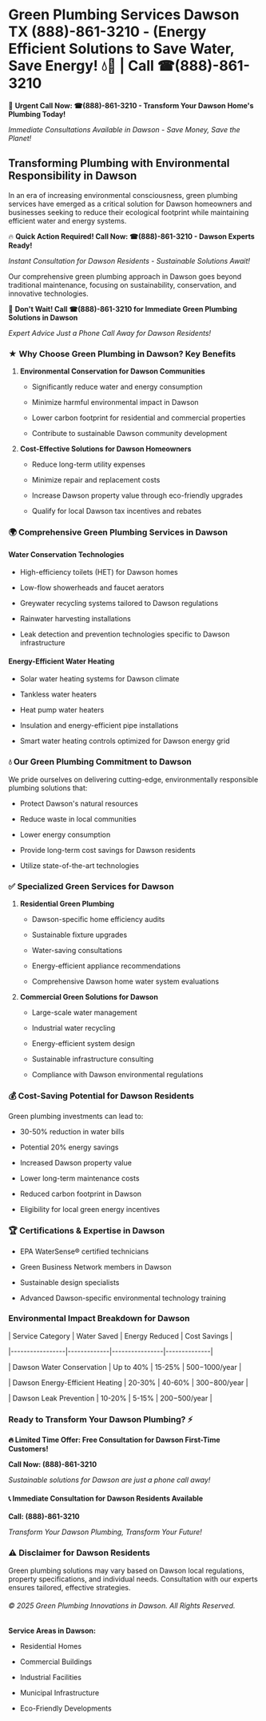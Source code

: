 # Green Plumbing Services Dawson TX (888)-861-3210 - (Energy Efficient Solutions to Save Water, Save Energy! 💧🌿 | Call ☎(888)-861-3210

🚨 **Urgent Call Now: ☎(888)-861-3210 - Transform Your Dawson Home's Plumbing Today!**
*Immediate Consultations Available in Dawson - Save Money, Save the Planet!*

## Transforming Plumbing with Environmental Responsibility in Dawson

In an era of increasing environmental consciousness, green plumbing services have emerged as a critical solution for Dawson homeowners and businesses seeking to reduce their ecological footprint while maintaining efficient water and energy systems. 

🔥 **Quick Action Required! Call Now: ☎(888)-861-3210 - Dawson Experts Ready!**
*Instant Consultation for Dawson Residents - Sustainable Solutions Await!*

Our comprehensive green plumbing approach in Dawson goes beyond traditional maintenance, focusing on sustainability, conservation, and innovative technologies.

🚨 **Don't Wait! Call ☎(888)-861-3210 for Immediate Green Plumbing Solutions in Dawson**
*Expert Advice Just a Phone Call Away for Dawson Residents!*

### ★ Why Choose Green Plumbing in Dawson? Key Benefits

1. **Environmental Conservation for Dawson Communities** 
   - Significantly reduce water and energy consumption
   - Minimize harmful environmental impact in Dawson
   - Lower carbon footprint for residential and commercial properties
   - Contribute to sustainable Dawson community development

2. **Cost-Effective Solutions for Dawson Homeowners** 
   - Reduce long-term utility expenses
   - Minimize repair and replacement costs
   - Increase Dawson property value through eco-friendly upgrades
   - Qualify for local Dawson tax incentives and rebates

### 🌍 Comprehensive Green Plumbing Services in Dawson

#### Water Conservation Technologies
- High-efficiency toilets (HET) for Dawson homes
- Low-flow showerheads and faucet aerators
- Greywater recycling systems tailored to Dawson regulations
- Rainwater harvesting installations
- Leak detection and prevention technologies specific to Dawson infrastructure

#### Energy-Efficient Water Heating
- Solar water heating systems for Dawson climate
- Tankless water heaters
- Heat pump water heaters
- Insulation and energy-efficient pipe installations
- Smart water heating controls optimized for Dawson energy grid

### 💧 Our Green Plumbing Commitment to Dawson

We pride ourselves on delivering cutting-edge, environmentally responsible plumbing solutions that:
- Protect Dawson's natural resources
- Reduce waste in local communities
- Lower energy consumption
- Provide long-term cost savings for Dawson residents
- Utilize state-of-the-art technologies

### ✅ Specialized Green Services for Dawson

1. **Residential Green Plumbing**
   - Dawson-specific home efficiency audits
   - Sustainable fixture upgrades
   - Water-saving consultations
   - Energy-efficient appliance recommendations
   - Comprehensive Dawson home water system evaluations

2. **Commercial Green Solutions for Dawson**
   - Large-scale water management
   - Industrial water recycling
   - Energy-efficient system design
   - Sustainable infrastructure consulting
   - Compliance with Dawson environmental regulations

### 💰 Cost-Saving Potential for Dawson Residents

Green plumbing investments can lead to:
- 30-50% reduction in water bills
- Potential 20% energy savings
- Increased Dawson property value
- Lower long-term maintenance costs
- Reduced carbon footprint in Dawson
- Eligibility for local green energy incentives

### 🏆 Certifications & Expertise in Dawson

- EPA WaterSense® certified technicians
- Green Business Network members in Dawson
- Sustainable design specialists
- Advanced Dawson-specific environmental technology training

### Environmental Impact Breakdown for Dawson

| Service Category | Water Saved | Energy Reduced | Cost Savings |
|-----------------|-------------|----------------|--------------|
| Dawson Water Conservation | Up to 40% | 15-25% | $500-$1000/year |
| Dawson Energy-Efficient Heating | 20-30% | 40-60% | $300-$800/year |
| Dawson Leak Prevention | 10-20% | 5-15% | $200-$500/year |

### Ready to Transform Your Dawson Plumbing? ⚡

**🔥 Limited Time Offer: Free Consultation for Dawson First-Time Customers!**

**Call Now: (888)-861-3210**
*Sustainable solutions for Dawson are just a phone call away!*

#### 📞 Immediate Consultation for Dawson Residents Available

**Call: (888)-861-3210**
*Transform Your Dawson Plumbing, Transform Your Future!*

### ⚠️ Disclaimer for Dawson Residents

Green plumbing solutions may vary based on Dawson local regulations, property specifications, and individual needs. Consultation with our experts ensures tailored, effective strategies.

###### © 2025 Green Plumbing Innovations in Dawson. All Rights Reserved.

**Service Areas in Dawson:** 
- Residential Homes
- Commercial Buildings
- Industrial Facilities
- Municipal Infrastructure
- Eco-Friendly Developments